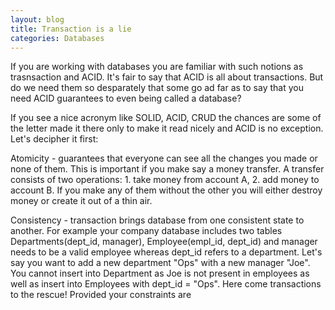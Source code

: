 ```yaml
---
layout: blog
title: Transaction is a lie
categories: Databases 
---
```


If you are working with databases you are familiar with such notions as trasnsaction and ACID. It's fair to say that ACID is all about transactions. But do we need them so desparately that some go ad far as to say that you need ACID guarantees to even being called a database?

If you see a nice acronym like SOLID, ACID, CRUD the chances are some of the letter made it there only to make it read nicely and ACID is no exception. Let's decipher it first:

Atomicity - guarantees that everyone can see all the changes you made or none of them. This is important if you make say a money transfer. A transfer consists of two operations: 1. take money from account A, 2. add money to account B. If you make any of them without the other you will either destroy money or create it out of a thin air.

Consistency - transaction brings database from one consistent state to another. For example your company database includes two tables Departments(dept_id, manager), Employee(empl_id, dept_id) and manager needs to be a valid employee whereas dept_id refers to a department. Let's say you want to add a new department "Ops" with a new manager "Joe". You cannot insert into Department as Joe is not present in employees as well as insert into Employees with dept_id = "Ops". Here come transactions to the rescue! Provided your constraints are 